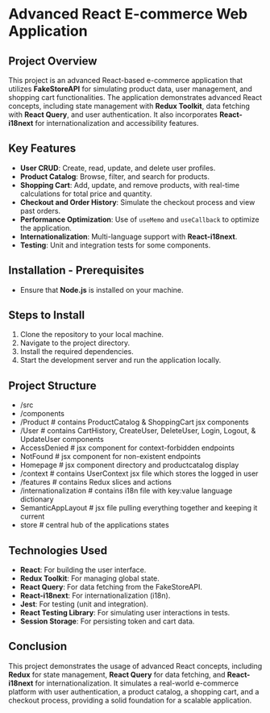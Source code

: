 # Advanced React E-commerce Web Application

## Project Overview
This project is an advanced React-based e-commerce application that utilizes **FakeStoreAPI** for simulating product data, user management, and shopping cart functionalities. The application demonstrates advanced React concepts, including state management with **Redux Toolkit**, data fetching with **React Query**, and user authentication. It also incorporates **React-i18next** for internationalization and accessibility features.

## Key Features
- **User CRUD**: Create, read, update, and delete user profiles.
- **Product Catalog**: Browse, filter, and search for products.
- **Shopping Cart**: Add, update, and remove products, with real-time calculations for total price and quantity.
- **Checkout and Order History**: Simulate the checkout process and view past orders.
- **Performance Optimization**: Use of `useMemo` and `useCallback` to optimize the application.
- **Internationalization**: Multi-language support with **React-i18next**.
- **Testing**: Unit and integration tests for some components.

## Installation - Prerequisites
- Ensure that **Node.js** is installed on your machine.

## Steps to Install
1. Clone the repository to your local machine.
2. Navigate to the project directory.
3. Install the required dependencies.
4. Start the development server and run the application locally.

## Project Structure
- /src
-   /components
-   /Product                # contains ProductCatalog & ShoppingCart jsx components
-   /User                   # contains CartHistory, CreateUser, DeleteUser, Login, Logout, & UpdateUser components
-   AccessDenied            # jsx component for context-forbidden endpoints
-   NotFound                # jsx component for non-existent endpoints
-   Homepage                # jsx component directory and productcatalog display
-   /context                  # contains UserContext jsx file which stores the logged in user
-   /features                 # contains Redux slices and actions
-   /internationalization     # contains i18n file with key:value language dictionary
-   SemanticAppLayout         # jsx file pulling everything together and keeping it current
-   store                     # central hub of the applications states 

## Technologies Used
- **React**: For building the user interface.
- **Redux Toolkit**: For managing global state.
- **React Query**: For data fetching from the FakeStoreAPI.
- **React-i18next**: For internationalization (i18n).
- **Jest**: For testing (unit and integration).
- **React Testing Library**: For simulating user interactions in tests.
- **Session Storage**: For persisting token and cart data.

## Conclusion
This project demonstrates the usage of advanced React concepts, including **Redux** for state management, **React Query** for data fetching, and **React-i18next** for internationalization. It simulates a real-world e-commerce platform with user authentication, a product catalog, a shopping cart, and a checkout process, providing a solid foundation for a scalable application.
